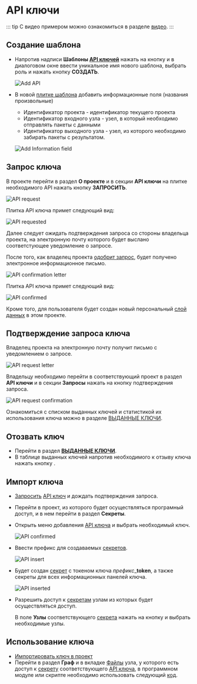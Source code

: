 # API ключи

::: tip <span class='iconify' data-icon='mdi:information' style='color: #42b983; font-size: 24px;'></span>
С видео примером можно ознакомиться в разделе [видео][video].
:::

## Создание шаблона

- Напротив надписи **Шаблоны [API ключей][1]** нажать на кнопку <span class="iconify-inline" data-icon="mdi:plus"></span> и в диалоговом окне ввести уникальное имя нового шаблона, выбрать роль и нажать кнопку **СОЗДАТЬ**.

  ![Add API](/images/common/api_keys_add.png)

- В новой [плитке шаблона][2] добавить информационные поля (названия произвольные)

  - Идентификатор проекта - идентификатор текущего проекта
  - Идентификатор входного узла - узел, в который необходимо отправлять пакеты с данными
  - Идентификатор выходного узла - узел, из которого необходимо забирать пакеты с результатом.

  ![Add Information field](/images/common/api.png)

## Запрос ключа

В проекте перейти в раздел <span class="iconify-inline" data-icon="mdi:information"></span>**О проекте** и в секции <span class="iconify-inline" data-icon="mdi:shield-key"></span>**API ключи** на плитке необходимого API нажать кнопку **ЗАПРОСИТЬ**.

![API request](/images/common/api_request.png)

Плитка API ключа примет следующий вид:

![API requested](/images/common/api_panel_wait.png)

Далее следует ожидать подтверждения запроса со стороны владельца проекта, на электронную почту которого будет выслано соответстующее уведомление о запросе.

После того, как владелец проекта [одобрит запрос](#подтверждение-запроса-ключа), будет получено электронное информационное письмо.

![API confirmation letter](/images/common/api_request_confirmed_letter.png)

Плитка API ключа примет следующий вид:

![API confirmed](/images/common/api_panel_confirmed.png)

Кроме того, для пользователя будет создан новый персональный [слой данных][3] в этом проекте.

## Подтверждение запроса ключа

Владелец проекта на электронную почту получит письмо с уведомлением о запросе.

![API request letter](/images/common/api_request_letter.png)

Владельцу необходимо перейти в соответствующий проект в раздел <span class="iconify-inline" data-icon="mdi:shield-key"></span>**API ключи** и в секции **Запросы** нажать на кнопку <span class="iconify-inline" data-icon="mdi:check" style="color: green"></span> подтверждения запроса.

![API request confirmation](/images/common/api_confirmation.png)

Ознакомиться с списком выданных ключей и статистикой их использования ключа можно в разделе <span class="iconify-inline" data-icon="mdi:account-key"></span>[ВЫДАННЫЕ КЛЮЧИ][6].

## Отозвать ключ

- Перейти в раздел <span class="iconify-inline" data-icon="mdi:account-key"></span> [**ВЫДАННЫЕ КЛЮЧИ**][6].
- В таблице выданных ключей напротив необходимого к отзыву ключа нажать кнопку <span class='iconify-inline' data-icon='mdi:delete'></span>.

## Импорт ключа

- [Запросить](#запрос-ключа) [API ключ][1] и дождать подтверждения запроса.

- Перейти в проект, из которого будет осуществляться програмный доступ, и в нем перейти в раздел <span class="iconify-inline" data-icon="mdi:eye-off"></span>**Секреты**.

- Открыть <span class="iconify-inline" data-icon="mdi:key-plus"></span> меню добавления [API ключа][1] и выбрать необходимый ключ.

  ![API confirmed](/images/common/api_import.png)

- Ввести префикс для создаваемых [секретов][3].

  ![API insert](/images/common/api_insert.png)

- Будет создан [секрет][3] с токеном ключа _префикс_\_**token**, а также секреты для всех информационных панелей ключа.

  ![API inserted](/images/common/api_inserted.png)

- Разрешить доступ к [секретам][3] узлам из которых будет осуществляться доступ.

  В поле **Узлы** соответствующего [секрета][3] нажать на кнопку <span class="iconify-inline" data-icon="mdi:magnify"></span> и выбрать необходимые узлы.

## Использование ключа

- [Импортировать ключ в проект](#импорт-ключа)
- Перейти в раздел <span class="iconify-inline" data-icon="mdi:sitemap"></span>**Граф** и в вкладке [Файлы][4] узла, у которого есть доступ к [секрету][3] соответствующего [API ключа][1], в программном модуле или скрипте необходимо использовать следующий [код][5].

[1]: /docs/desc/api_keys.md
[2]: /docs/desc/api_keys.md#плитка-шаблона
[3]: /docs/desc/secrets.md
[4]: /docs/desc/nodes.md#фаилы
[5]: /docs/dev/compute.md#api-доступ-к-проекту
[6]: /docs/desc/api_keys.md#выданные-ключи
[video]: ./video.md
